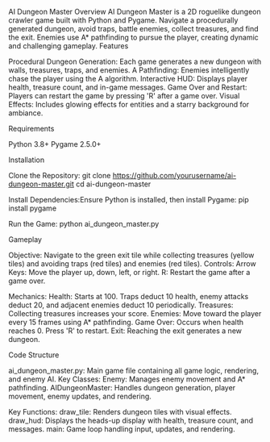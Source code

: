 AI Dungeon Master
Overview
AI Dungeon Master is a 2D roguelike dungeon crawler game built with Python and Pygame. Navigate a procedurally generated dungeon, avoid traps, battle enemies, collect treasures, and find the exit. Enemies use A* pathfinding to pursue the player, creating dynamic and challenging gameplay.
Features

Procedural Dungeon Generation: Each game generates a new dungeon with walls, treasures, traps, and enemies.
A Pathfinding: Enemies intelligently chase the player using the A algorithm.
Interactive HUD: Displays player health, treasure count, and in-game messages.
Game Over and Restart: Players can restart the game by pressing 'R' after a game over.
Visual Effects: Includes glowing effects for entities and a starry background for ambiance.

Requirements

Python 3.8+
Pygame 2.5.0+

Installation

Clone the Repository:
git clone https://github.com/yourusername/ai-dungeon-master.git
cd ai-dungeon-master


Install Dependencies:Ensure Python is installed, then install Pygame:
pip install pygame


Run the Game:
python ai_dungeon_master.py



Gameplay

Objective: Navigate to the green exit tile while collecting treasures (yellow tiles) and avoiding traps (red tiles) and enemies (red tiles).
Controls:
Arrow Keys: Move the player up, down, left, or right.
R: Restart the game after a game over.


Mechanics:
Health: Starts at 100. Traps deduct 10 health, enemy attacks deduct 20, and adjacent enemies deduct 10 periodically.
Treasures: Collecting treasures increases your score.
Enemies: Move toward the player every 15 frames using A* pathfinding.
Game Over: Occurs when health reaches 0. Press 'R' to restart.
Exit: Reaching the exit generates a new dungeon.



Code Structure

ai_dungeon_master.py: Main game file containing all game logic, rendering, and enemy AI.
Key Classes:
Enemy: Manages enemy movement and A* pathfinding.
AIDungeonMaster: Handles dungeon generation, player movement, enemy updates, and rendering.


Key Functions:
draw_tile: Renders dungeon tiles with visual effects.
draw_hud: Displays the heads-up display with health, treasure count, and messages.
main: Game loop handling input, updates, and rendering.




